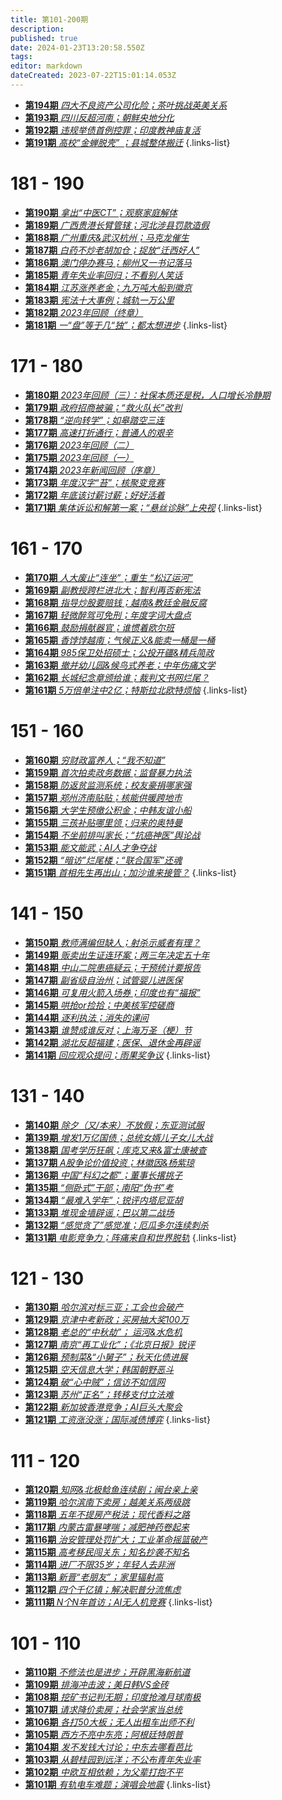 ```yaml
---
title: 第101-200期
description: 
published: true
date: 2024-01-23T13:20:58.550Z
tags: 
editor: markdown
dateCreated: 2023-07-22T15:01:14.053Z
---
```


<!-- # 191 - 200

- [**第200期** **](./101-200/200.md)
- [**第199期** **](./101-200/199.md)
- [**第198期** **](./101-200/198.md)
- [**第197期** **](./101-200/197.md)
- [**第196期** **](./101-200/196.md)
- [**第195期** **](./101-200/195.md)-->
- [**第194期** *四大不良资产公司化险；茶叶挑战英美关系*](./101-200/194.md)
- [**第193期** *四川反超河南；朝鲜央地分化*](./101-200/193.md)
- [**第192期** *违规举债首例控罪；印度教神庙复活*](./101-200/192.md)
- [**第191期** *高校“金蝉脱壳” ；县城整体搬迁*](./101-200/191.md)
{.links-list}

# 181 - 190

- [**第190期** *拿出“中医CT”；观察家庭解体*](./101-200/190.md)
- [**第189期** *广西贵港长臂管辖；河北涉县罚款造假*](./101-200/189.md)
- [**第188期** *广州重庆&武汉杭州；马克龙催生*](./101-200/188.md)
- [**第187期** *白药不炒老胡加仓；捉放“迁西好人”*](./101-200/187.md)
- [**第186期** *澳门停办赛马；柳州又一书记落马*](./101-200/186.md)
- [**第185期** *青年失业率回归；不看别人笑话*](./101-200/185.md)
- [**第184期** *江苏涨养老金；九万吨大船到徽京*](./101-200/184.md)
- [**第183期** *宪法十大事例；城轨一万公里*](./101-200/183.md)
- [**第182期** *2023年回顾（终章）*](./101-200/182.md)
- [**第181期** *一“盘”等于几“独”；都太想进步*](./101-200/181.md)
{.links-list}

# 171 - 180

- [**第180期** *2023年回顾（三）：社保本质还是税，人口增长冷静期*](./101-200/180.md)
- [**第179期** *政府招商被骗；“救火队长”改判*](./101-200/179.md)
- [**第178期** *“逆向转学”；如皋踏空三连*](./101-200/178.md)
- [**第177期** *高速打折通行；普通人的艰辛*](./101-200/177.md)
- [**第176期** *2023年回顾（二）*](./101-200/176.md)
- [**第175期** *2023年回顾（一）*](./101-200/175.md)
- [**第174期** *2023年新闻回顾（序章）*](./101-200/174.md)
- [**第173期** *年度汉字“苔”；核聚变竞赛*](./101-200/173.md)
- [**第172期** *年底该讨薪讨薪；好好活着*](./101-200/172.md)
- [**第171期** *集体诉讼和解第一案；“悬丝诊脉”上央视*](./101-200/171.md)
{.links-list}

# 161 - 170

- [**第170期** *人大废止“连坐”；重生 “松辽运河”*](./101-200/170.md)
- [**第169期** *副教授跨栏进北大；智利再否新宪法*](./101-200/169.md)
- [**第168期** *指导炒股要赔钱；越南&教廷金融反腐*](./101-200/168.md)
- [**第167期** *轻微醉驾可免刑；年度字词大盘点*](./101-200/167.md)
- [**第166期** *鼓励捐献器官；谁惯着欧尔班*](./101-200/166.md)
- [**第165期** *香饽饽越南；气候正义&能卖一桶是一桶*](./101-200/165.md)
- [**第164期** *985保卫处招硕士；公投开疆&精兵简政*](./101-200/164.md)
- [**第163期** *撤并幼儿园&候鸟式养老；中年伤痛文学*](./101-200/163.md)
- [**第162期** *长城纪念章颁给谁；裁判文书网烂尾？*](./101-200/162.md)
- [**第161期** *5万倍单注中2亿；特斯拉北欧特烦恼*](./101-200/161.md)
{.links-list}

# 151 - 160

- [**第160期** *穷财政富养人；“我不知道”*](./101-200/160.md)
- [**第159期** *首次拍卖政务数据；监督暴力执法*](./101-200/159.md)
- [**第158期** *防返贫监测系统；校友豪捐哪家强*](./101-200/158.md)
- [**第157期** *郑州济南贴贴；核能供暖跨地市*](./101-200/157.md)
- [**第156期** *大学生预缴公积金；中韩友谊小船*](./101-200/156.md)
- [**第155期** *三孩补贴哪里领；归来的奥特曼*](./101-200/155.md)
- [**第154期** *不坐前排叫家长；“抗癌神医”舆论战*](./101-200/154.md)
- [**第153期** *能文能武；AI人才争夺战*](./101-200/153.md)
- [**第152期** *“暗访”烂尾楼；“联合国军”还魂*](./101-200/152.md)
- [**第151期** *首相先生再出山；加沙谁来接管？*](./101-200/151.md)
{.links-list}

# 141 - 150

- [**第150期** *教师满编但缺人；射杀示威者有理？*](./101-200/150.md)
- [**第149期** *贩卖出生证连环案；两三年决定五十年*](./101-200/149.md)
- [**第148期** *中山二院患癌疑云；干预统计要报告*](./101-200/148.md)
- [**第147期** *副省级自治州；试管婴儿进医保*](./101-200/147.md)
- [**第146期** *可复用火箭入场券；印度也有“福报”*](./101-200/146.md)
- [**第145期** *哄抢or捡拾；中美核军控磋商*](./101-200/145.md)
- [**第144期** *逐利执法；消失的课间*](./101-200/144.md)
- [**第143期** *谁赞成谁反对；上海万圣（梗）节*](./101-200/143.md)
- [**第142期** *湖北反超福建；医保、退休金再辟谣*](./101-200/142.md)
- [**第141期** *回应观众提问；雨果奖争议*](./101-200/141.md)
{.links-list}

# 131 - 140

- [**第140期** *除夕（又/本来）不放假；东亚测试服*](./101-200/140.md)
- [**第139期** *增发1万亿国债；总统女婿儿子女儿大战*](./101-200/139.md)
- [**第138期** *国考学历狂飙；库克又来&富士康被查*](./101-200/138.md)
- [**第137期** *A股争论价值投资；林徽因&杨紫琼*](./101-200/137.md)
- [**第136期** *中国“科幻之都”；董事长撂挑子*](./101-200/136.md)
- [**第135期** *“侧卧式”干部；南阳“伪书”考*](./101-200/135.md)
- [**第134期** *“最难入学年”；锐评内塔尼亚胡*](./101-200/134.md)
- [**第133期** *堆现金墙辟谣；巴以第二战场*](./101-200/133.md)
- [**第132期** *“感觉贪了”感觉准；厄瓜多尔连续刺杀*](./101-200/132.md)
- [**第131期** *电影竞争力；阵痛来自和世界脱轨*](./101-200/131.md)
{.links-list}

# 121 - 130

- [**第130期** *哈尔滨对标三亚；工会也会破产*](./101-200/130.md)
- [**第129期** *京津中考新政；买房抽大奖100万*](./101-200/129.md)
- [**第128期** *老总的“中秋劫”； 运河&水危机*](./101-200/128.md)
- [**第127期** *南京“再工业化”；《北京日报》锐评*](./101-200/127.md)
- [**第126期** *预制菜&“小舅子”；秋天化债进展*](./101-200/126.md)
- [**第125期** *空天信息大学；韩国朝野恶斗*](./101-200/125.md)
- [**第124期** *破“心中贼”；信访不如信网*](./101-200/124.md)
- [**第123期** *苏州“正名”；转移支付立法难*](./101-200/123.md)
- [**第122期** *新加坡香港竞争；AI巨头大聚会*](./101-200/122.md)
- [**第121期** *工资涨没涨；国际减债博弈*](./101-200/121.md)
{.links-list}


# 111 - 120

- [**第120期** *知网&北极鲶鱼连续剧；闽台亲上亲*](./101-200/120.md)
- [**第119期** *哈尔滨南下卖房；越美关系两级跳*](./101-200/119.md)
- [**第118期** *五年不提房产税法；现代香料之路*](./101-200/118.md)
- [**第117期** *内蒙古雷暴哮喘；减肥神药卷起来*](./101-200/117.md)
- [**第116期** *治安管理处罚扩大；工业革命摇篮破产*](./101-200/116.md)
- [**第115期** *高考移民闯关东；知名抄袭不知名*](./101-200/115.md)
- [**第114期** *进厂不限35岁；年轻人去非洲*](./101-200/114.md)
- [**第113期** *新晋“老朋友”；家里辐射高*](./101-200/113.md)
- [**第112期** *四个千亿镇；解决职普分流焦虑*](./101-200/112.md)
- [**第111期** *N个N年首访；AI无人机竞赛*](./101-200/111.md)
{.links-list}

# 101 - 110

- [**第110期** *不修法也是进步；开辟黑海新航道*](./101-200/110.md)
- [**第109期** *排海冲击波；美日韩VS金砖*](./101-200/109.md)
- [**第108期** *挖矿书记判无期；印度抢滩月球南极*](./101-200/108.md)
- [**第107期** *请求降价卖房；社会学家当总统*](./101-200/107.md)
- [**第106期** *各打50大板；无人出租车出师不利*](./101-200/106.md)
- [**第105期** *西方不亮中东亮；阿根廷特朗普*](./101-200/105.md)
- [**第104期** *发不发钱大讨论；中东去哪看芭比*](./101-200/104.md)
- [**第103期** *从碧桂园到远洋；不公布青年失业率*](./101-200/103.md)
- [**第102期** *中欧互相依赖；为父辈打抱不平*](./101-200/102.md)
- [**第101期** *有轨电车难题；演唱会地震*](./101-200/101.md)
{.links-list}